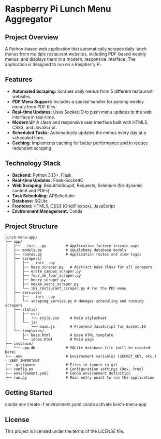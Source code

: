 # Raspberry Pi Lunch Menu Aggregator

## Project Overview
A Python-based web application that automatically scrapes daily lunch menus from multiple restaurant websites, including PDF-based weekly menus, and displays them in a modern, responsive interface. The application is designed to run on a Raspberry Pi.

## Features
- **Automated Scraping:** Scrapes daily menus from 5 different restaurant websites.
- **PDF Menu Support:** Includes a special handler for parsing weekly menus from PDF files.
- **Real-time Updates:** Uses Socket.IO to push menu updates to the web interface in real-time.
- **Modern UI:** A clean and responsive user interface built with HTML5, CSS3, and JavaScript.
- **Scheduled Tasks:** Automatically updates the menus every day at a scheduled time.
- **Caching:** Implements caching for better performance and to reduce redundant scraping.

## Technology Stack
- **Backend:** Python 3.13+, Flask
- **Real-time Updates:** Flask-SocketIO
- **Web Scraping:** BeautifulSoup4, Requests, Selenium (for dynamic content and PDFs)
- **Task Scheduling:** APScheduler
- **Database:** SQLite
- **Frontend:** HTML5, CSS3 (Grid/Flexbox), JavaScript
- **Environment Management:** Conda

## Project Structure
```
lunch-menu-app/
├── app/
│   ├── __init__.py         # Application factory (create_app)
│   ├── models.py           # SQLAlchemy database models
│   ├── routes.py           # Application routes and view logic
│   ├── scrapers/
│   │   ├── __init__.py
│   │   ├── base_scraper.py   # Abstract base class for all scrapers
│   │   ├── erste_campus_scraper.py
│   │   ├── four_oh_four_scraper.py
│   │   ├── henry_scraper.py
│   │   ├── kekko_sushi_scraper.py
│   │   └── iki_restaurant_scraper.py # For the PDF menu
│   ├── services/
│   │   ├── __init__.py
│   │   └── scraping_service.py # Manages scheduling and running scrapers
│   ├── static/
│   │   ├── css/
│   │   │   └── style.css     # Main stylesheet
│   │   └── js/
│   │       └── main.js       # Frontend JavaScript for Socket.IO
│   └── templates/
│       ├── base.html         # Base HTML template
│       └── index.html        # Main page
├── instance/
│   └── app.db              # SQLite database file (will be created here)
├── .env                    # Environment variables (SECRET_KEY, etc.) - VERY IMPORTANT
├── .gitignore              # Files to ignore in git
├── config.py               # Configuration settings (Dev, Prod)
├── environment.yaml        # Conda environment definition
└── run.py                  # Main entry point to run the application
```

## Getting Started

conda env create -f environment.yaml
conda activate lunch-menu-app

## License
This project is licensed under the terms of the LICENSE file.
